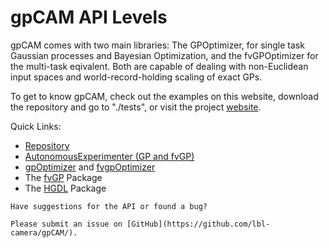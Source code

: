 # gpCAM API Levels

gpCAM comes with two main libraries: The GPOptimizer, for single task Gaussian processes and Bayesian Optimization, and the fvGPOptimizer
for the multi-task eqivalent.
Both are capable of dealing with non-Euclidean input spaces and world-record-holding scaling of exact GPs.

To get to know gpCAM, check out the examples on this website, download the repository and go to "./tests", or visit the project [website](https://gpcam.lbl.gov/).


Quick Links:

- [Repository](https://github.com/lbl-camera/gpCAM/)
- [AutonomousExperimenter (GP and fvGP)](autonomous-experimenter.md)
- [gpOptimizer](gpOptimizer.md) and [fvgpOptimizer](fvgpOptimizer.md)
- The [fvGP](https://fvgp.readthedocs.io/en/latest/index.html) Package
- The [HGDL](https://hgdl.readthedocs.io/en/latest/index.html) Package

```{div} centered-heading
Have suggestions for the API or found a bug? 
```

````{div} text-center
Please submit an issue on [GitHub](https://github.com/lbl-camera/gpCAM/).
````
